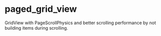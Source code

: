 # paged_grid_view
GridView with PageScrollPhysics and better scrolling performance by not building items during scrolling.
